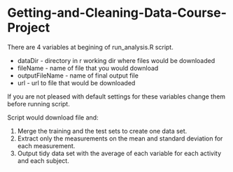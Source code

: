 # Getting-and-Cleaning-Data-Course-Project

There are 4 variables at begining of run_analysis.R script.   
* dataDir - directory in r working dir where files would be downloaded  
* fileName - name of file that you would download
* outputFileName - name of final output file
* url - url to file that would be downloaded

If you are not pleased with default settings for these variables change them before running script.

Script would download file and:  
1. Merge the training and the test sets to create one data set.  
2. Extract only the measurements on the mean and standard deviation for each measurement.  
3. Output tidy data set with the average of each variable for each activity and each subject.  
